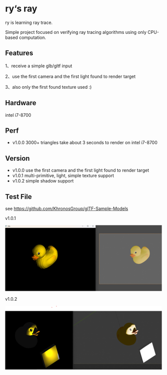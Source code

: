 # ry‘s ray
ry is learning ray trace.

Simple project focused on verifying ray tracing algorithms using only CPU-based computation.

## Features

1、receive a simple glb/gltf input

2、use the first camera  and the first light found to render target

3、also only  the first found texture used  :)

## Hardware

 intel i7-8700

## Perf

- v1.0.0 3000+ triangles take about 3 seconds to render on intel i7-8700

## Version
- v1.0.0 use the first camera  and the first light found to render target
- v1.0.1 multi-primitive, light,  simple texture support
- v1.0.2 simple shadow support

## Test File
see https://github.com/KhronosGroup/glTF-Sample-Models



v1.0.1

![](rendering%20effect/v1.0.1.png)

v1.0.2

![](rendering%20effect/v1.0.2.png)

